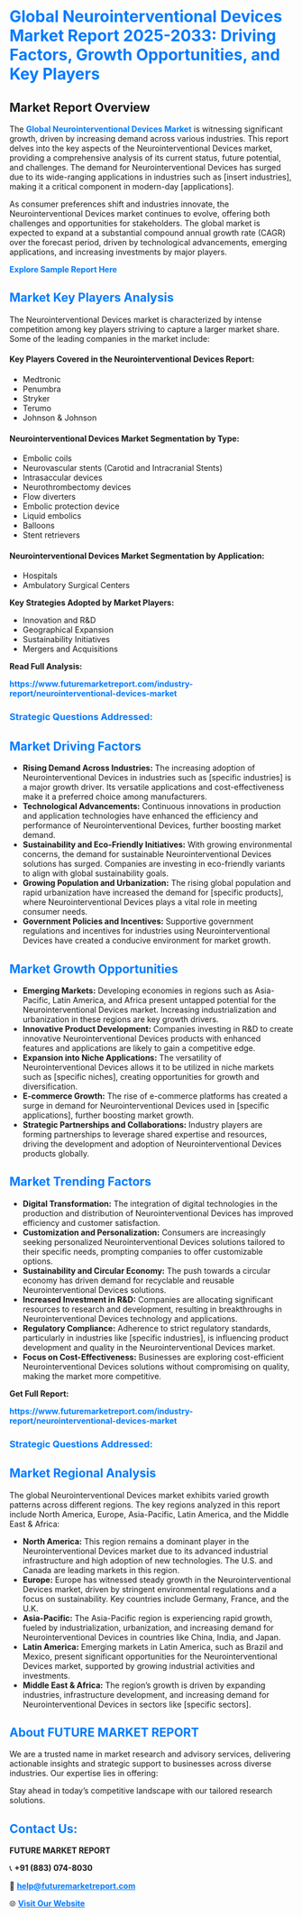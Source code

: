 <h1 style="color: #007BFF;">Global Neurointerventional Devices Market Report 2025-2033: Driving Factors, Growth Opportunities, and Key Players</h1>

<section id="overview">
<h2>Market Report Overview</h2>
<p>The <a href="https://www.futuremarketreport.com/industry-report/neurointerventional-devices-market" style="color: #007BFF; text-decoration: none;"><strong>Global Neurointerventional Devices Market</strong></a> is witnessing significant growth, driven by increasing demand across various industries. This report delves into the key aspects of the Neurointerventional Devices market, providing a comprehensive analysis of its current status, future potential, and challenges. The demand for Neurointerventional Devices has surged due to its wide-ranging applications in industries such as [insert industries], making it a critical component in modern-day [applications].</p>
<p>As consumer preferences shift and industries innovate, the Neurointerventional Devices market continues to evolve, offering both challenges and opportunities for stakeholders. The global market is expected to expand at a substantial compound annual growth rate (CAGR) over the forecast period, driven by technological advancements, emerging applications, and increasing investments by major players.</p>
</section>

<section id="overview">
<p><a href="https://www.futuremarketreport.com/request-sample/reportId=52515" style="color: #007BFF; text-decoration: none;"><strong>Explore Sample Report Here</strong></a></p>
</section>

<section id="key-players">
<h2 style="color: #007BFF;">Market Key Players Analysis</h2>
<p>The Neurointerventional Devices market is characterized by intense competition among key players striving to capture a larger market share. Some of the leading companies in the market include:</p>
<h4>Key Players Covered in the Neurointerventional Devices Report:</h4>
<ul><li>Medtronic</li><li>Penumbra</li><li>Stryker</li><li>Terumo</li><li>Johnson &amp; Johnson</li></ul>
<h4>Neurointerventional Devices Market Segmentation by Type:</h4>
<ul><li>Embolic coils</li><li>Neurovascular stents (Carotid and Intracranial Stents)</li><li>Intrasaccular devices</li><li>Neurothrombectomy devices</li><li>Flow diverters</li><li>Embolic protection device</li><li>Liquid embolics</li><li>Balloons</li><li>Stent retrievers</li></ul>

<h4>Neurointerventional Devices Market Segmentation by Application:</h4>
<ul><li>Hospitals</li><li>Ambulatory Surgical Centers</li></ul>
<p><strong>Key Strategies Adopted by Market Players:</strong></p>
<ul>
<li>Innovation and R&D</li>
<li>Geographical Expansion</li>
<li>Sustainability Initiatives</li>
<li>Mergers and Acquisitions</li>
</ul>
</section>

<section>
<p><strong>Read Full Analysis: </strong></p><a href="https://www.futuremarketreport.com/industry-report/neurointerventional-devices-market" style="color: #007BFF; text-decoration: none;"><strong>https://www.futuremarketreport.com/industry-report/neurointerventional-devices-market</strong></a>
<h3 style="color: #007BFF;">Strategic Questions Addressed:</h3>
</section>

<section id="driving-factors">
<h2 style="color: #007BFF;">Market Driving Factors</h2>
<ul>
<li><strong>Rising Demand Across Industries:</strong> The increasing adoption of Neurointerventional Devices in industries such as [specific industries] is a major growth driver. Its versatile applications and cost-effectiveness make it a preferred choice among manufacturers.</li>
<li><strong>Technological Advancements:</strong> Continuous innovations in production and application technologies have enhanced the efficiency and performance of Neurointerventional Devices, further boosting market demand.</li>
<li><strong>Sustainability and Eco-Friendly Initiatives:</strong> With growing environmental concerns, the demand for sustainable Neurointerventional Devices solutions has surged. Companies are investing in eco-friendly variants to align with global sustainability goals.</li>
<li><strong>Growing Population and Urbanization:</strong> The rising global population and rapid urbanization have increased the demand for [specific products], where Neurointerventional Devices plays a vital role in meeting consumer needs.</li>
<li><strong>Government Policies and Incentives:</strong> Supportive government regulations and incentives for industries using Neurointerventional Devices have created a conducive environment for market growth.</li>
</ul>
</section>

<section id="growth-opportunities">
<h2 style="color: #007BFF;">Market Growth Opportunities</h2>
<ul>
<li><strong>Emerging Markets:</strong> Developing economies in regions such as Asia-Pacific, Latin America, and Africa present untapped potential for the Neurointerventional Devices market. Increasing industrialization and urbanization in these regions are key growth drivers.</li>
<li><strong>Innovative Product Development:</strong> Companies investing in R&D to create innovative Neurointerventional Devices products with enhanced features and applications are likely to gain a competitive edge.</li>
<li><strong>Expansion into Niche Applications:</strong> The versatility of Neurointerventional Devices allows it to be utilized in niche markets such as [specific niches], creating opportunities for growth and diversification.</li>
<li><strong>E-commerce Growth:</strong> The rise of e-commerce platforms has created a surge in demand for Neurointerventional Devices used in [specific applications], further boosting market growth.</li>
<li><strong>Strategic Partnerships and Collaborations:</strong> Industry players are forming partnerships to leverage shared expertise and resources, driving the development and adoption of Neurointerventional Devices products globally.</li>
</ul>
</section>

<section id="trending-factors">
<h2 style="color: #007BFF;">Market Trending Factors</h2>
<ul>
<li><strong>Digital Transformation:</strong> The integration of digital technologies in the production and distribution of Neurointerventional Devices has improved efficiency and customer satisfaction.</li>
<li><strong>Customization and Personalization:</strong> Consumers are increasingly seeking personalized Neurointerventional Devices solutions tailored to their specific needs, prompting companies to offer customizable options.</li>
<li><strong>Sustainability and Circular Economy:</strong> The push towards a circular economy has driven demand for recyclable and reusable Neurointerventional Devices solutions.</li>
<li><strong>Increased Investment in R&D:</strong> Companies are allocating significant resources to research and development, resulting in breakthroughs in Neurointerventional Devices technology and applications.</li>
<li><strong>Regulatory Compliance:</strong> Adherence to strict regulatory standards, particularly in industries like [specific industries], is influencing product development and quality in the Neurointerventional Devices market.</li>
<li><strong>Focus on Cost-Effectiveness:</strong> Businesses are exploring cost-efficient Neurointerventional Devices solutions without compromising on quality, making the market more competitive.</li>
</ul>
</section>

<section>
<p><strong>Get Full Report: </strong></p><a href="https://www.futuremarketreport.com/industry-report/neurointerventional-devices-market" style="color: #007BFF; text-decoration: none;"><strong>https://www.futuremarketreport.com/industry-report/neurointerventional-devices-market</strong></a>
<h3 style="color: #007BFF;">Strategic Questions Addressed:</h3>
</section>


<section id="regional-analysis">
<h2 style="color: #007BFF;">Market Regional Analysis</h2>
<p>The global Neurointerventional Devices market exhibits varied growth patterns across different regions. The key regions analyzed in this report include North America, Europe, Asia-Pacific, Latin America, and the Middle East & Africa:</p>
<ul>
<li><strong>North America:</strong> This region remains a dominant player in the Neurointerventional Devices market due to its advanced industrial infrastructure and high adoption of new technologies. The U.S. and Canada are leading markets in this region.</li>
<li><strong>Europe:</strong> Europe has witnessed steady growth in the Neurointerventional Devices market, driven by stringent environmental regulations and a focus on sustainability. Key countries include Germany, France, and the U.K.</li>
<li><strong>Asia-Pacific:</strong> The Asia-Pacific region is experiencing rapid growth, fueled by industrialization, urbanization, and increasing demand for Neurointerventional Devices in countries like China, India, and Japan.</li>
<li><strong>Latin America:</strong> Emerging markets in Latin America, such as Brazil and Mexico, present significant opportunities for the Neurointerventional Devices market, supported by growing industrial activities and investments.</li>
<li><strong>Middle East & Africa:</strong> The region’s growth is driven by expanding industries, infrastructure development, and increasing demand for Neurointerventional Devices in sectors like [specific sectors].</li>
</ul>
</section>

<footer>
<h2 style="color: #007BFF;">About FUTURE MARKET REPORT</h2>
<p>We are a trusted name in market research and advisory services, delivering actionable insights and strategic support to businesses across diverse industries. Our expertise lies in offering:</p>

<p>Stay ahead in today’s competitive landscape with our tailored research solutions.</p>

<h2 style="color: #007BFF;">Contact Us:</h2>
<p><strong>FUTURE MARKET REPORT</strong></p>
<p>📞 <strong>+91 (883) 074-8030</strong></p>
<p>📧 <strong><a href="mailto:help@futuremarketreport.com" style="color: #007BFF;">help@futuremarketreport.com</a></strong></p>
<p>🌐 <strong><a href="https://www.futuremarketreport.com/" style="color: #007BFF;">Visit Our Website</a></strong></p>
</footer>